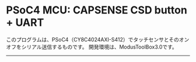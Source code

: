 # PSoC4 MCU: CAPSENSE CSD button + UART 

このプログラムは、PSoC4（CY8C4024AXI-S412）でタッチセンサとそのオンオフをシリアル送信するものです。
開発環境は、ModusToolBox3.0です。
<br />

---------------------------------------------------------